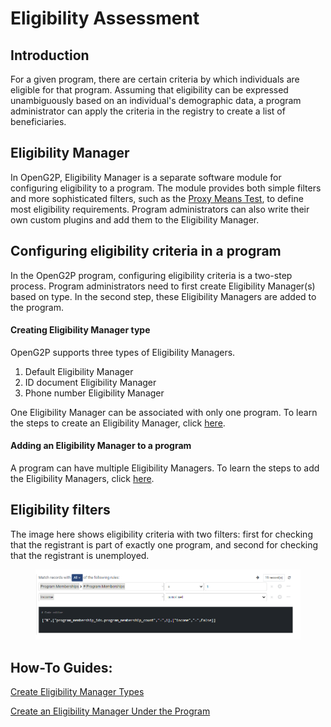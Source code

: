 # Eligibility Assessment

## Introduction

For a given program, there are certain criteria by which individuals are eligible for that program. Assuming that eligibility can be expressed unambiguously based on an individual's demographic data, a program administrator can apply the criteria in the registry to create a list of beneficiaries.&#x20;

## Eligibility Manager

In OpenG2P, Eligibility Manager is a separate software module for configuring eligibility to a program. The module provides both simple filters and more sophisticated filters, such as the [Proxy Means Test](proxy-means-test.md), to define most eligibility requirements. Program administrators can also write their own custom plugins and add them to the Eligibility Manager.

## Configuring eligibility criteria in a program

In the OpenG2P program, configuring eligibility criteria is a two-step process. Program administrators need to first create Eligibility Manager(s) based on type. In the second step, these Eligibility Managers are added to the program.

#### Creating Eligibility Manager type

OpenG2P supports three types of Eligibility Managers.&#x20;

1. Default Eligibility Manager
2. ID document Eligibility Manager
3. Phone number Eligibility Manager

One Eligibility Manager can be associated with only one program. To learn the steps to create an Eligibility Manager, click [here](../guides/user-guides/create-eligibility-manager-1/).

#### Adding an Eligibility Manager to a program

A program can have multiple Eligibility Managers. To learn the steps to add the Eligibility Managers, click [here](../guides/user-guides/create-eligibility-manager.md).

## Eligibility filters

The image here shows eligibility criteria with two filters: first for checking that the registrant is part of exactly one program, and second for checking that the registrant is unemployed.

<figure><img src="../.gitbook/assets/eligibility-criteria-filters (1).PNG" alt=""><figcaption></figcaption></figure>

## How-To Guides:

[Create Eligibility Manager Types](../guides/user-guides/create-eligibility-manager-1/)

[Create an Eligibility Manager Under the Program](../guides/user-guides/create-eligibility-manager-1/)

